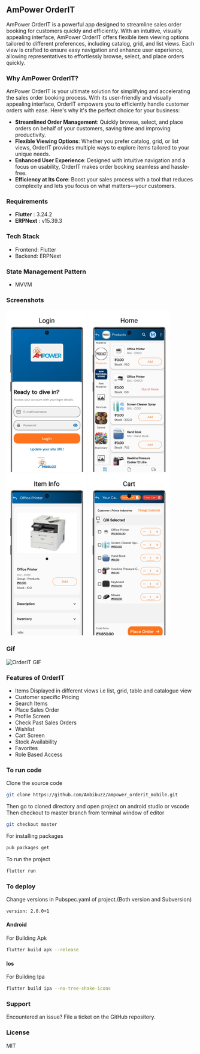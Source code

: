 
## AmPower OrderIT
AmPower OrderIT is a powerful app designed to streamline sales order booking for customers quickly and efficiently. With an intuitive, visually appealing interface, AmPower OrderIT offers flexible item viewing options tailored to different preferences, including catalog, grid, and list views. Each view is crafted to ensure easy navigation and enhance user experience, allowing representatives to effortlessly browse, select, and place orders quickly.

### Why AmPower OrderIT?
AmPower OrderIT is your ultimate solution for simplifying and accelerating the sales order booking process. With its user-friendly and visually appealing interface, OrderIT empowers you to efficiently handle customer orders with ease. Here's why it's the perfect choice for your business:

- **Streamlined Order Management**: Quickly browse, select, and place orders on behalf of your customers, saving time and improving productivity.
- **Flexible Viewing Options**: Whether you prefer catalog, grid, or list views, OrderIT provides multiple ways to explore items tailored to your unique needs.
- **Enhanced User Experience**: Designed with intuitive navigation and a focus on usability, OrderIT makes order booking seamless and hassle-free.
- **Efficiency at Its Core**: Boost your sales process with a tool that reduces complexity and lets you focus on what matters—your customers.

### Requirements
- **Flutter** : 3.24.2
- **ERPNext** : v15.39.3

### Tech Stack
- Frontend: Flutter
- Backend: ERPNext

### State Management Pattern
- MVVM

### Screenshots

<kbd><img width="216" height="432" src="screenshots/login.png" alt="Login" /></kbd>
<kbd><img width="216" height="432" src="screenshots/home.png" alt="Home" /></kbd>
<kbd><img width="216" height="432" src="screenshots/item_info.png" alt="Item Info" /></kbd>
<kbd><img width="216" height="432" src="screenshots/cart.png" alt="Cart" /></kbd>

### Gif

<img src="https://github.com/Ambibuzz/ampower_orderit_mobile/blob/ampower_orderit/gif/orderit_recording1.gif" alt="OrderIT GIF" width="216" height="432">

### Features of OrderIT

- Items Displayed in different views i.e list, grid, table and catalogue view
- Customer specific Pricing
- Search Items
- Place Sales Order
- Profile Screen
- Check Past Sales Orders
- Wishlist
- Cart Screen
- Stock Availability
- Favorites
- Role Based Access

### To run code
Clone the source code<br/>
```sh
git clone https://github.com/Ambibuzz/ampower_orderit_mobile.git
```
Then go to cloned directory and open project on android studio or vscode<br/>
Then checkout to master branch from terminal window of editor<br/>
```sh
git checkout master
```
For installing packages<br/>
```sh
pub packages get
```
To run the project<br/>
```sh
flutter run
```

### To deploy
Change versions in Pubspec.yaml of project.(Both version and Subversion)
```sh
version: 2.0.0+1
```
#### Android
For Building Apk
```sh
flutter build apk --release
```


#### Ios
For Building Ipa
```sh
flutter build ipa --no-tree-shake-icons
```

### Support
Encountered an issue? File a ticket on the GitHub repository.

### License
MIT